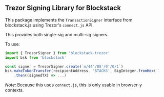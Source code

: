 ## Trezor Signing Library for Blockstack

This package implements the `TransactionSigner` interface from blockstack.js
using Trezor's `connect.js` API.

This provides both single-sig and multi-sig signers.

To use:

```javascript
import { TrezorSigner } from 'blockstack-trezor'
import bsk from 'blockstack'

const signer = TrezorSigner.create(`m/44'/88'/0'/0/1`)
bsk.makeTokenTransfer(recipientAddress, 'STACKS', BigInteger.fromHex('10'), '', signer)
    .then((signedTX) => ...)
```

*Note:* Because this uses `connect.js`, this is only usable in browser-y contexts.
